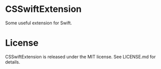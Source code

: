 # CSSwiftExtension

Some useful extension for Swift.

# License

CSSwiftExtension is released under the MIT license. See LICENSE.md for details.
